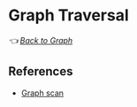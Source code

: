 # Graph Traversal
*👈 [Back to Graph](./README.md)*

## References

- [Graph scan](https://idea-instructions.com/graph-scan/)
